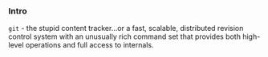 ### Intro

`git` - the stupid content tracker...or a fast, scalable, distributed revision control system with an unusually rich command set that provides both high-level operations and full access to internals.